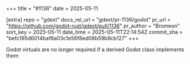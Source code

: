 +++
title = "#1136"
date = 2025-05-11

[extra]
repo = "gdext"
docs_rel_url = "gdext/pr-1136/godot"
pr_url = "https://github.com/godot-rust/gdext/pull/1136"
pr_author = "Bromeon"
sort_key = 2025-05-11
date_time = 2025-05-11T22:14:54Z
commit_sha = "befc195d6014baf8a03c1e56f8ed08b59b9cb127"
+++

Godot virtuals are no longer required if a derived Godot class implements them
